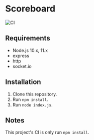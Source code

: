 # Scoreboard

![CI](https://github.com/0505Keitan/Scoreboard/workflows/Node%20CI/badge.svg)

## Requirements
 - Node.js 10.x, 11.x
 - express
 - http
 - socket.io

## Installation
1. Clone this repository.
2. Run `npm install`.
3. Run `node index.js`.

## Notes
This project's CI is only run `npm install`.